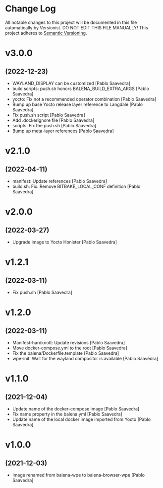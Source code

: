 # Change Log

All notable changes to this project will be documented in this file
automatically by Versionist. DO NOT EDIT THIS FILE MANUALLY!
This project adheres to [Semantic Versioning](http://semver.org/).

# v3.0.0
## (2022-12-23)

* WAYLAND_DISPLAY can be customized [Pablo Saavedra]
* build scripts: push.sh honors BALENA_BUILD_EXTRA_ARGS [Pablo Saavedra]
* yocto: Fix not a recommended operator combination [Pablo Saavedra]
* Bump up base Yocto release layer reference to Langdale [Pablo Saavedra]
* Fix push.sh script [Pablo Saavedra]
* Add .dockerignore file [Pablo Saavedra]
* scripts: Fix the push.sh [Pablo Saavedra]
* Bump up meta-layer references [Pablo Saavedra]

# v2.1.0
## (2022-04-11)

* manifest: Update references [Pablo Saavedra]
* build.sh: Fix. Remove BITBAKE_LOCAL_CONF definition [Pablo Saavedra]

# v2.0.0
## (2022-03-27)

* Upgrade image to Yocto Honister [Pablo Saavedra]

# v1.2.1
## (2022-03-11)

* Fix push.sh [Pablo Saavedra]

# v1.2.0
## (2022-03-11)

* Manifest-hardknott: Update revisions [Pablo Saavedra]
* Move docker-compose.yml to the root [Pablo Saavedra]
* Fix the balena/Dockerfile.template [Pablo Saavedra]
* wpe-init: Wait for the wayland compositor is available [Pablo Saavedra]

# v1.1.0
## (2021-12-04)

* Update name of the docker-compose image [Pablo Saavedra]
* Fix name property in the balena.yml [Pablo Saavedra]
* Update name of the local docker image imported from Yocto [Pablo Saavedra]

# v1.0.0
## (2021-12-03)

* Image renamed from balena-wpe to balena-browser-wpe [Pablo Saavedra]
